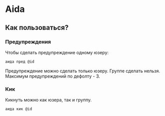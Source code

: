 # Aida
## Как пользоваться?
### Предупреждения
Чтобы сделать предупреждение одному юзеру:
```
аида пред @id
```
Предупреждение можно сделать только юзеру. Группе сделать нельзя. Максимум предупреждений по дефолту - 3.

### Кик
Кикнуть можно как юзера, так и группу.
```
аида кик @id
```